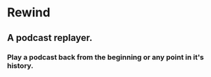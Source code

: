 # Rewind

## A podcast replayer. 
### Play a podcast back from the beginning or any point in it's history.
